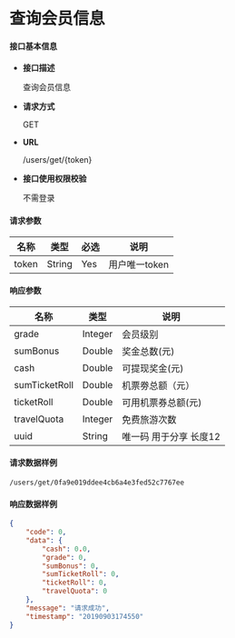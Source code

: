 # 查询会员信息

#### **接口基本信息**

* **接口描述**

  查询会员信息

* **请求方式**

  GET

* **URL**

  /users/get/{token}

* **接口使用权限校验**

  不需登录

#### **请求参数**

| 名称 | 类型 | 必选 | 说明 |
| --- | --- | --- | --- |
| token | String | Yes | 用户唯一token |

#### **响应参数**

| 名称 | 类型 | 说明 |
| --- | --- | --- |
| grade | Integer | 会员级别 |
| sumBonus | Double | 奖金总数(元) |
| cash | Double | 可提现奖金(元) |
| sumTicketRoll | Double | 机票劵总额（元）|
| ticketRoll | Double | 可用机票券总额(元) |
| travelQuota | Integer | 免费旅游次数 |
| uuid | String | 唯一码 用于分享 长度12 |



#### **请求数据样例**

```url
/users/get/0fa9e019ddee4cb6a4e3fed52c7767ee
```

#### **响应数据样例**

```json
{
	"code": 0,
	"data": {
		"cash": 0.0,
		"grade": 0,
		"sumBonus": 0,
		"sumTicketRoll": 0,
		"ticketRoll": 0,
		"travelQuota": 0
	},
	"message": "请求成功",
	"timestamp": "20190903174550"
}
```



